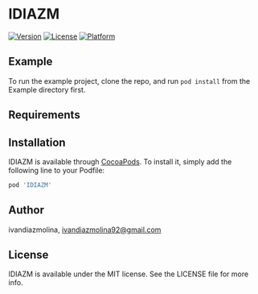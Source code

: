 # IDIAZM

[![Version](https://img.shields.io/cocoapods/v/IDIAZM.svg?style=flat)](https://cocoapods.org/pods/IDIAZM)
[![License](https://img.shields.io/cocoapods/l/IDIAZM.svg?style=flat)](https://cocoapods.org/pods/IDIAZM)
[![Platform](https://img.shields.io/cocoapods/p/IDIAZM.svg?style=flat)](https://cocoapods.org/pods/IDIAZM)

## Example

To run the example project, clone the repo, and run `pod install` from the Example directory first.

## Requirements

## Installation

IDIAZM is available through [CocoaPods](https://cocoapods.org). To install
it, simply add the following line to your Podfile:

```ruby
pod 'IDIAZM'
```

## Author

ivandiazmolina, ivandiazmolina92@gmail.com

## License

IDIAZM is available under the MIT license. See the LICENSE file for more info.
